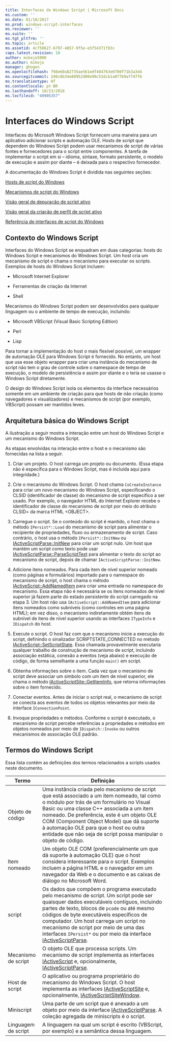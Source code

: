 ```yaml
---
title: Interfaces do Windows Script | Microsoft Docs
ms.custom: ''
ms.date: 01/18/2017
ms.prod: windows-script-interfaces
ms.reviewer: ''
ms.suite: ''
ms.tgt_pltfrm: ''
ms.topic: article
ms.assetid: 4c750627-6797-4857-9f5e-e5f54371f83c
caps.latest.revision: 10
author: mikejo5000
ms.author: mikejo
manager: ghogen
ms.openlocfilehash: f98e60a82735ae561edf404763e0700f71b3a3d4
ms.sourcegitcommit: 240c8b34e80952d00e90c52dcb1a077b9aff47f6
ms.translationtype: HT
ms.contentlocale: pt-BR
ms.lasthandoff: 10/23/2018
ms.locfileid: "49905357"
---
```

# <a name="windows-script-interfaces"></a>Interfaces do Windows Script

Interfaces do Microsoft Windows Script fornecem uma maneira para um aplicativo adicionar scripts e automação OLE. Hosts de script que dependem do Windows Script podem usar mecanismos de script de várias fontes e fornecedores para o script entre componentes. A tarefa de implementar o script em si – idioma, sintaxe, formato persistente, o modelo de execução e assim por diante – é deixada para o respectivo fornecedor.

A documentação do Windows Script é dividida nas seguintes seções:

[Hosts de script do Windows](../winscript/windows-script-hosts.md)

[Mecanismos de script do Windows](../winscript/windows-script-engines.md)

[Visão geral de depuração de script ativo](../winscript/active-script-debugging-overview.md)

[Visão geral da criação de perfil de script ativo](../winscript/active-script-profiling-overview.md)

[Referência de interfaces de script do Windows](../winscript/reference/windows-script-interfaces-reference.md)

## <a name="windows-script-background"></a>Contexto do Windows Script

Interfaces do Windows Script se enquadram em duas categorias: hosts do Windows Script e mecanismos do Windows Script. Um host cria um mecanismo de script e chama o mecanismo para executar os scripts. Exemplos de hosts do Windows Script incluem:

- Microsoft Internet Explorer

- Ferramentas de criação da Internet

- Shell

Mecanismos do Windows Script podem ser desenvolvidos para qualquer linguagem ou o ambiente de tempo de execução, incluindo:

- Microsoft VBScript (Visual Basic Scripting Edition)

- Perl

- Lisp

Para tornar a implementação do host o mais flexível possível, um wrapper de automação OLE para Windows Script é fornecido. No entanto, um host que usa esse objeto wrapper para criar uma instância do mecanismo de script não tem o grau de controle sobre o namespace de tempo de execução, o modelo de persistência e assim por diante e o teria se usasse o Windows Script diretamente.

O design do Windows Script isola os elementos da interface necessários somente em um ambiente de criação para que hosts de não criação (como navegadores e visualizadores) e mecanismos de script (por exemplo, VBScript) possam ser mantidos leves.

## <a name="windows-script-basic-architecture"></a>Arquitetura básica do Windows Script

A ilustração a seguir mostra a interação entre um host do Windows Script e um mecanismo do Windows Script.

As etapas envolvidas na interação entre o host e o mecanismo são fornecidas na lista a seguir.

1.  Criar um projeto. O host carrega um projeto ou documento. (Essa etapa não é específica para o Windows Script, mas é incluída aqui para integridade.)

2.  Crie o mecanismo do Windows Script. O host chama `CoCreateInstance` para criar um novo mecanismo do Windows Script, especificando o CLSID (identificador de classe) do mecanismo de script específico a ser usado. Por exemplo, o navegador HTML do Internet Explorer recebe o identificador de classe do mecanismo de script por meio do atributo CLSID= da marca HTML \<OBJECT>.

3.  Carregue o script. Se o conteúdo do script é mantido, o host chama o método `IPersist*::Load` do mecanismo de script para alimentar o recipiente de propriedades, fluxo ou armazenamento de script. Caso contrário, o host usa o método `IPersist*::InitNew` ou [IActiveScriptParse::InitNew](../winscript/reference/iactivescriptparse-initnew.md) para criar um script nulo. Um host que mantém um script como texto pode usar [IActiveScriptParse::ParseScriptText](../winscript/reference/iactivescriptparse-parsescripttext.md) para alimentar o texto do script ao mecanismo de script, depois de chamar `IActiveScriptParse::InitNew`.

4.  Adicione itens nomeados. Para cada item de nível superior nomeado (como páginas e formulários) importado para o namespace do mecanismo de script, o host chama o método [IActiveScript::AddNamedItem](../winscript/reference/iactivescript-addnameditem.md) para criar uma entrada no namespace do mecanismo. Essa etapa não é necessária se os itens nomeados de nível superior já fazem parte do estado persistente do script carregado na etapa 3. Um host não usa `IActiveScript::AddNamedItem` para adicionar itens nomeados como subníveis (como controles em uma página HTML); em vez disso, o mecanismo indiretamente obtém itens de subnível de itens de nível superior usando as interfaces `ITypeInfo` e `IDispatch` do host.

5.  Execute o script. O host faz com que o mecanismo inicie a execução do script, definindo o sinalizador SCRIPTSTATE_CONNECTED no método [IActiveScript::SetScriptState](../winscript/reference/iactivescript-setscriptstate.md). Essa chamada provavelmente executaria qualquer trabalho de construção de mecanismo de script, incluindo associação estática, conexão a eventos (veja abaixo) e execução de código, de forma semelhante a uma função `main()` em script.

6.  Obtenha informações sobre o item. Cada vez que o mecanismo de script deve associar um símbolo com um item de nível superior, ele chama o método [IActiveScriptSite::GetItemInfo](../winscript/reference/iactivescriptsite-getiteminfo.md), que retorna informações sobre o item fornecido.

7.  Conectar eventos. Antes de iniciar o script real, o mecanismo de script se conecta aos eventos de todos os objetos relevantes por meio da interface `IConnectionPoint`.

8.  Invoque propriedades e métodos. Conforme o script é executado, o mecanismo de script percebe referências a propriedades e métodos em objetos nomeados por meio de `IDispatch::Invoke` ou outros mecanismos de associação OLE padrão.

## <a name="windows-script-terms"></a>Termos do Windows Script

Essa lista contém as definições dos termos relacionados a scripts usados neste documento.

|Termo|Definição|
|----------|----------------|
|Objeto de código|Uma instância criada pelo mecanismo de script que está associado a um item nomeado, tal como o módulo por trás de um formulário no Visual Basic ou uma classe C++ associada a um item nomeado. De preferência, este é um objeto OLE COM (Component Object Model) que dá suporte à automação OLE para que o host ou outra entidade que não seja de script possa manipular o objeto de código.|
|Item nomeado|Um objeto OLE COM (preferencialmente um que dá suporte à automação OLE) que o host considera interessante para o script. Exemplos incluem a página HTML e o navegador em um navegador da Web e o documento e as caixas de diálogo no Microsoft Word.|
|script|Os dados que compõem o programa executado pelo mecanismo de script. Um script pode ser quaisquer dados executáveis contíguos, incluindo partes de texto, blocos de `pcode` ou até mesmo códigos de byte executáveis específicos de computador. Um host carrega um script no mecanismo de script por meio de uma das interfaces `IPersist*` ou por meio da interface [IActiveScriptParse](../winscript/reference/iactivescriptparse.md).|
|Mecanismo de script|O objeto OLE que processa scripts. Um mecanismo de script implementa as interfaces [IActiveScript](../winscript/reference/iactivescript.md) e, opcionalmente, [IActiveScriptParse](../winscript/reference/iactivescriptparse.md).|
|Host de script|O aplicativo ou programa proprietário do mecanismo do Windows Script. O host implementa as interfaces [IActiveScriptSite](../winscript/reference/iactivescriptsite.md) e, opcionalmente, [IActiveScriptSiteWindow](../winscript/reference/iactivescriptsitewindow.md).|
|Miniscript|Uma parte de um script que é anexado a um objeto por meio da interface [IActiveScriptParse](../winscript/reference/iactivescriptparse.md). A coleção agregada de miniscripts é o script.|
|Linguagem de script|A linguagem na qual um script é escrito (VBScript, por exemplo) e a semântica dessa linguagem.|